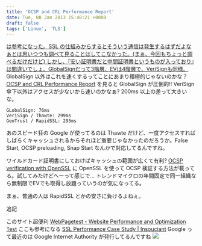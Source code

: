 ```yaml
---
title: 'OCSP and CRL Performance Report'
date: Tue, 08 Jan 2013 15:48:21 +0000
draft: false
tags: ['Linux', 'TLS']
---
```


[は参考になった。SSL の仕組みからするとそういう通信は発生するはずだよなぁとは思いつつも調べて見ることはしてこなかった。(まぁ、今回もちょっと調べるだけだけど) しかし、『安い証明書だと中間証明書というものが入っており』は間違いでしょ。GlobalSignだって3階層、EVは4階層で、VeriSignも同様。](http://d.hatena.ne.jp/tkng/20130108/1357610340 "なぜあなたがウェブサイトをHTTPS化するとサイトが遅くなってユーザーが逃げていくのか - 射撃しつつ前転") GlobalSign 以外はこれを速くするってことにあまり積極的じゃないのかな？ [OCSP and CRL Performance Report](https://revocation-report.x509labs.com/) を見ると GlobalSign が圧倒的!! VeriSign 傘下以外はアクセスが少ないから速いのかなぁ? 200ms 以上の差って大きいな。

```
GLobalSign: 76ms
VeriSign / Thawte: 299ms
GeoTrust / RapidSSL: 295ms
```

あのスピード狂の Google が使ってるのは Thawte だけど、一度アクセスすればしばらくキャッシュされるからそれほど重要じゃなかったのだろうか。False Start, OCSP preloading, Snap Start なんかで対応してるんですね。

ワイルドカード証明書にしておけばキャッシュの範囲が広くて有利?
[OCSP verification with OpenSSL](http://backreference.org/2010/05/09/ocsp-verification-with-openssl/) に OpenSSL を使って OCSP 検証する方法が載ってる。試してみたけどへーって感じで... トレンドマイクロの年間固定で同一組織なら無制限でEVでも取得し放題っていうのが気になってる。

まぁ、普通の人は RapidSSL とかの安さに負けるよねぇ。

追記

このサイト超便利 [WebPagetest - Website Performance and Optimization Test](http://www.webpagetest.org/) ここも参考になる [SSL Performance Case Study | Insouciant](https://insouciant.org/tech/ssl-performance-case-study/) Google って最近のは Google Internet Authority が発行してるんですね ![](/wp-content/uploads/2013/01/Google-Authority.png)
